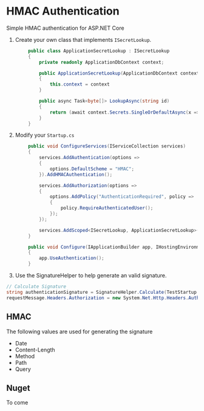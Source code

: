 # HMAC Authentication
Simple HMAC authentication for ASP.NET Core

1. Create your own class that implements `ISecretLookup`.
```csharp
        public class ApplicationSecretLookup : ISecretLookup
        {
            private readonly ApplicationDbContext context;            

            public ApplicationSecretLookup(ApplicationDbContext context) 
            {
                this.context = context
            }

            public async Task<byte[]> LookupAsync(string id)
            {
                return (await context.Secrets.SingleOrDefaultAsync(x => x.Id == id)).SharedSecret;
            }
        }
```

2. Modify your `Startup.cs`
```csharp
        public void ConfigureServices(IServiceCollection services)
        {
            services.AddAuthentication(options =>
            {
                options.DefaultScheme = "HMAC";
            }).AddHMACAuthentication();

            services.AddAuthorization(options =>
            {
                options.AddPolicy("AuthenticationRequired", policy =>
                {
                    policy.RequireAuthenticatedUser();
                });
            });

            services.AddScoped<ISecretLookup, ApplicationSecretLookup>();
        }

        public void Configure(IApplicationBuilder app, IHostingEnvironment env)
        {
            app.UseAuthentication();
        }
```

3. Use the SignatureHelper to help generate an valid signature.
```csharp
// Calculate Signature
string authenticationSignature = SignatureHelper.Calculate(TestStartup.Secret, SignatureHelper.Generate(requestMessage.Headers.Date.Value, requestMessage?.Content?.Headers.ContentLength ?? 0, requestMessage.Method.Method, "/HelloWorld", ""));
requestMessage.Headers.Authorization = new System.Net.Http.Headers.AuthenticationHeaderValue("HMAC", TestStartup.Id + ":" + authenticationSignature);
```

## HMAC
The following values are used for generating the signature
  * Date
  * Content-Length
  * Method
  * Path
  * Query

## Nuget

To come